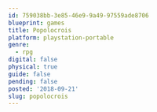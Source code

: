 ```yaml
---
id: 759038bb-3e85-46e9-9a49-97559ade8706
blueprint: games
title: Popolocrois
platform: playstation-portable
genre:
  - rpg
digital: false
physical: true
guide: false
pending: false
posted: '2018-09-21'
slug: popolocrois
---
```

